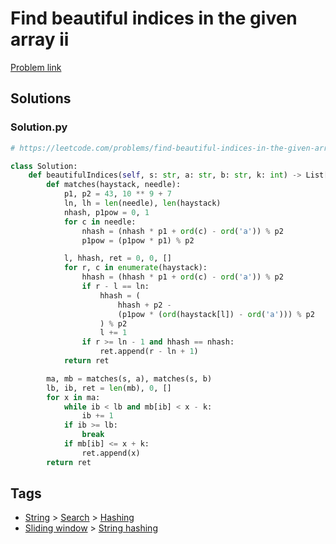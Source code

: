 # Find beautiful indices in the given array ii

[Problem link](https://leetcode.com/problems/find-beautiful-indices-in-the-given-array-ii/)

## Solutions


### Solution.py
```py
# https://leetcode.com/problems/find-beautiful-indices-in-the-given-array-ii/

class Solution:
    def beautifulIndices(self, s: str, a: str, b: str, k: int) -> List[int]:
        def matches(haystack, needle):
            p1, p2 = 43, 10 ** 9 + 7
            ln, lh = len(needle), len(haystack)
            nhash, p1pow = 0, 1
            for c in needle:
                nhash = (nhash * p1 + ord(c) - ord('a')) % p2
                p1pow = (p1pow * p1) % p2

            l, hhash, ret = 0, 0, []
            for r, c in enumerate(haystack):
                hhash = (hhash * p1 + ord(c) - ord('a')) % p2
                if r - l == ln:
                    hhash = (
                        hhash + p2 -
                        (p1pow * (ord(haystack[l]) - ord('a'))) % p2
                    ) % p2
                    l += 1
                if r >= ln - 1 and hhash == nhash:
                    ret.append(r - ln + 1)
            return ret

        ma, mb = matches(s, a), matches(s, b)
        lb, ib, ret = len(mb), 0, []
        for x in ma:
            while ib < lb and mb[ib] < x - k:
                ib += 1
            if ib >= lb:
                break
            if mb[ib] <= x + k:
                ret.append(x)
        return ret
```
## Tags

* [String](/Collections/string.md#string) > [Search](/Collections/string.md#search) > [Hashing](/Collections/string.md#hashing)
* [Sliding window](/Collections/sliding-window.md#sliding-window) > [String hashing](/Collections/sliding-window.md#string-hashing)
